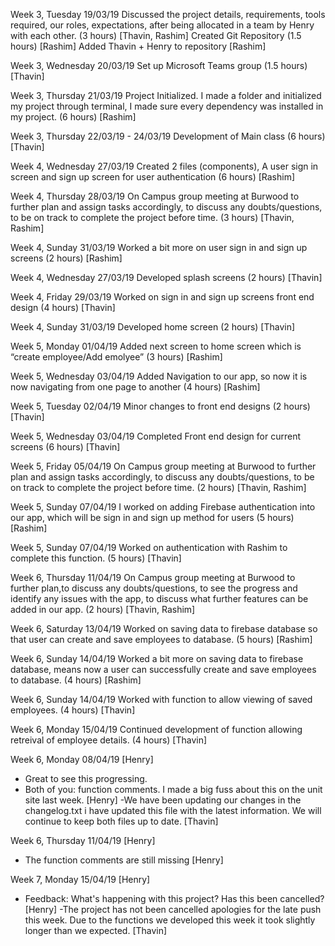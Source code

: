 ﻿Week 3, Tuesday 19/03/19 Discussed the project details, requirements, tools required, our roles, expectations, after being allocated in a team by Henry with each other. (3 hours) [Thavin, Rashim] Created Git Repository (1.5 hours) [Rashim] Added Thavin + Henry to repository [Rashim]

Week 3, Wednesday 20/03/19 Set up Microsoft Teams group (1.5 hours) [Thavin]

Week 3, Thursday 21/03/19 Project Initialized. I made a folder and initialized my project through terminal, I made sure every dependency was installed in my project. (6 hours) [Rashim]

Week 3, Thursday 22/03/19 - 24/03/19 Development of Main class (6 hours) [Thavin]

Week 4, Wednesday 27/03/19 Created 2 files (components), A user sign in screen and sign up screen for user authentication (6 hours) [Rashim]

Week 4, Thursday 28/03/19 On Campus group meeting at Burwood to further plan and assign tasks accordingly, to discuss any doubts/questions, to be on track to complete the project before time. (3 hours) [Thavin, Rashim]

Week 4, Sunday 31/03/19 Worked a bit more on user sign in and sign up screens (2 hours) [Rashim]

Week 4, Wednesday 27/03/19 Developed splash screens (2 hours) [Thavin]

Week 4, Friday 29/03/19 Worked on sign in and sign up screens front end design (4 hours) [Thavin]

Week 4, Sunday 31/03/19 Developed home screen (2 hours) [Thavin]

Week 5, Monday 01/04/19 Added next screen to home screen which is “create employee/Add emolyee” (3 hours) [Rashim]

Week 5, Wednesday 03/04/19 Added Navigation to our app, so now it is now navigating from one page to another (4 hours) [Rashim]

Week 5, Tuesday 02/04/19 Minor changes to front end designs (2 hours) [Thavin]

Week 5, Wednesday 03/04/19 Completed Front end design for current screens (6 hours) [Thavin]

Week 5, Friday 05/04/19
On Campus group meeting at Burwood to further plan and assign tasks accordingly,
to discuss any doubts/questions, to be on track to complete the project before time. 
(2 hours) [Thavin, Rashim]

Week 5, Sunday 07/04/19
I worked on adding Firebase authentication into our app, 
which will be sign in and sign up method for users (5 hours) [Rashim]

Week 5, Sunday 07/04/19
Worked on authentication with Rashim to complete this function. (5 hours) [Thavin]

Week 6, Thursday 11/04/19
On Campus group meeting at Burwood to further plan,to discuss any doubts/questions, 
to see the progress and identify any issues with the app, to discuss what further features can be added in our app. 
(2 hours) [Thavin, Rashim]

Week 6, Saturday 13/04/19
Worked on saving data to firebase database so that user can create and save employees to database. 
(5 hours) [Rashim]

Week 6, Sunday 14/04/19
Worked a bit more on saving data to firebase database,
means now a user can successfully create and save employees to database. (4 hours) [Rashim]

Week 6, Sunday 14/04/19
Worked with function to allow viewing of saved employees. (4 hours) [Thavin]

Week 6, Monday 15/04/19
Continued development of function allowing retreival of employee details. (4 hours) [Thavin]

Week 6, Monday 08/04/19 [Henry]
- Great to see this progressing.
- Both of you: function comments. I made a big fuss about this on the unit site last week. [Henry]
-We have been updating our changes in the changelog.txt i have updated this file with the latest information. We will continue to keep both files up to date. [Thavin]

Week 6, Thursday 11/04/19 [Henry]
- The function comments are still missing [Henry]

Week 7, Monday 15/04/19 [Henry]
- Feedback: What's happening with this project? Has this been cancelled? [Henry]
-The project has not been cancelled apologies for the late push this week. Due to the functions we developed this week it took slightly longer than we expected. [Thavin]

